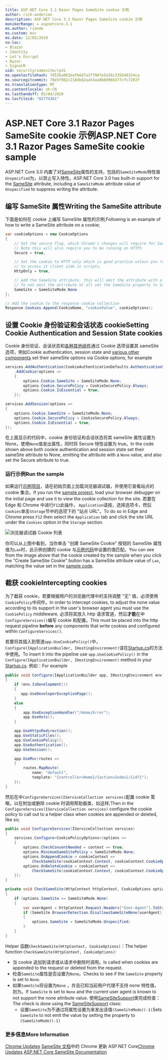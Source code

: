 ```yaml
---
title: ASP.NET Core 3.1 Razor Pages SameSite cookie 示例
author: rick-anderson
description: ASP.NET Core 3.1 Razor Pages SameSite cookie 示例
monikerRange: = aspnetcore-3.1
ms.author: riande
ms.custom: mvc
ms.date: 12/03/2019
no-loc:
- Blazor
- Identity
- Let's Encrypt
- Razor
- SignalR
uid: security/samesite/rp31
ms.openlocfilehash: 7d52ba061bafb6d7a2ff96fe5e28c335b40324ca
ms.sourcegitcommit: 70e5f982c218db82aa54aa8b8d96b377cfc7283f
ms.translationtype: MT
ms.contentlocale: zh-CN
ms.lasthandoff: 05/04/2020
ms.locfileid: "82774361"
---
```

# <a name="aspnet-core-31-razor-pages-samesite-cookie-sample"></a><span data-ttu-id="9b15c-103">ASP.NET Core 3.1 Razor Pages SameSite cookie 示例</span><span class="sxs-lookup"><span data-stu-id="9b15c-103">ASP.NET Core 3.1 Razor Pages SameSite cookie sample</span></span>

<span data-ttu-id="9b15c-104">ASP.NET Core 3.0 内置了对[SameSite](https://www.owasp.org/index.php/SameSite)属性的支持，包括的`SameSiteMode`特性值`Unspecified`为，以禁止写入特性。</span><span class="sxs-lookup"><span data-stu-id="9b15c-104">ASP.NET Core 3.0 has built-in support for the [SameSite](https://www.owasp.org/index.php/SameSite) attribute, including a `SameSiteMode` attribute value of `Unspecified` to suppress writing the attribute.</span></span>

## <a name="writing-the-samesite-attribute"></a><a name="sampleCode"></a><span data-ttu-id="9b15c-105">编写 SameSite 属性</span><span class="sxs-lookup"><span data-stu-id="9b15c-105">Writing the SameSite attribute</span></span>

<span data-ttu-id="9b15c-106">下面是如何在 cookie 上编写 SameSite 属性的示例;</span><span class="sxs-lookup"><span data-stu-id="9b15c-106">Following is an example of how to write a SameSite attribute on a cookie;</span></span>

```c#
var cookieOptions = new CookieOptions
{
    // Set the secure flag, which Chrome's changes will require for SameSite none.
    // Note this will also require you to be running on HTTPS
    Secure = true,

    // Set the cookie to HTTP only which is good practice unless you really do need
    // to access it client side in scripts.
    HttpOnly = true,

    // Add the SameSite attribute, this will emit the attribute with a value of none.
    // To not emit the attribute at all set the SameSite property to SameSiteMode.Unspecified.
    SameSite = SameSiteMode.None
};

// Add the cookie to the response cookie collection
Response.Cookies.Append(CookieName, "cookieValue", cookieOptions);
```

## <a name="setting-cookie-authentication-and-session-state-cookies"></a><span data-ttu-id="9b15c-107">设置 Cookie 身份验证和会话状态 cookie</span><span class="sxs-lookup"><span data-stu-id="9b15c-107">Setting Cookie Authentication and Session State cookies</span></span>

<span data-ttu-id="9b15c-108">Cookie 身份验证、会话状态和[各种其他组件](https://docs.microsoft.com/aspnet/core/security/samesite?view=aspnetcore-3.0)通过 Cookie 选项设置其 sameSite 选项，例如</span><span class="sxs-lookup"><span data-stu-id="9b15c-108">Cookie authentication, session state and [various other components](https://docs.microsoft.com/aspnet/core/security/samesite?view=aspnetcore-3.0) set their sameSite options via Cookie options, for example</span></span>

```c#
services.AddAuthentication(CookieAuthenticationDefaults.AuthenticationScheme)
    .AddCookie(options =>
    {
        options.Cookie.SameSite = SameSiteMode.None;
        options.Cookie.SecurePolicy = CookieSecurePolicy.Always;
        options.Cookie.IsEssential = true;
    });

services.AddSession(options =>
{
    options.Cookie.SameSite = SameSiteMode.None;
    options.Cookie.SecurePolicy = CookieSecurePolicy.Always;
    options.Cookie.IsEssential = true;
});
```

<span data-ttu-id="9b15c-109">在上面显示的代码中，cookie 身份验证和会话状态将其 sameSite 属性设置为 None，使用`None`值发出属性，同时将 Secure 特性设置为 true。</span><span class="sxs-lookup"><span data-stu-id="9b15c-109">In the code shown above both cookie authentication and session state set their sameSite attribute to None, emitting the attribute with a `None` value, and also set the Secure attribute to true.</span></span>

### <a name="run-the-sample"></a><span data-ttu-id="9b15c-110">运行示例</span><span class="sxs-lookup"><span data-stu-id="9b15c-110">Run the sample</span></span>

<span data-ttu-id="9b15c-111">如果运行[示例项目](https://github.com/blowdart/AspNetSameSiteSamples/tree/master/AspNetCore31RazorPages)，请在初始页面上加载浏览器调试器，并使用它查看站点的 cookie 集合。</span><span class="sxs-lookup"><span data-stu-id="9b15c-111">If you run the [sample project](https://github.com/blowdart/AspNetSameSiteSamples/tree/master/AspNetCore31RazorPages), load your browser debugger on the initial page and use it to view the cookie collection for the site.</span></span> <span data-ttu-id="9b15c-112">若要在 Edge 和 Chrome 中进行`F12`此操作， `Application`请按，选择选项卡，然后`Cookies`单击`Storage`节中的选项下的 "站点 URL"。</span><span class="sxs-lookup"><span data-stu-id="9b15c-112">To do so in Edge and Chrome press `F12` then select the `Application` tab and click the site URL under the `Cookies` option in the `Storage` section.</span></span>

![浏览器调试器 Cookie 列表](BrowserDebugger.png)

<span data-ttu-id="9b15c-114">你可以从上图中看到，当你单击 "创建 SameSite Cookie" 按钮的 SameSite 属性值为`Lax`时，此示例创建的 cookie 与[示例代码](#sampleCode)中设置的值匹配。</span><span class="sxs-lookup"><span data-stu-id="9b15c-114">You can see from the image above that the cookie created by the sample when you click the "Create SameSite Cookie" button has a SameSite attribute value of `Lax`, matching the value set in the [sample code](#sampleCode).</span></span>

## <a name="intercepting-cookies"></a><a name="interception"></a><span data-ttu-id="9b15c-115">截获 cookie</span><span class="sxs-lookup"><span data-stu-id="9b15c-115">Intercepting cookies</span></span>

<span data-ttu-id="9b15c-116">为了截获 cookie，若要根据用户的浏览器代理中的支持调整 "无" 值，必须使用`CookiePolicy`中间件。</span><span class="sxs-lookup"><span data-stu-id="9b15c-116">In order to intercept cookies, to adjust the none value according to its support in the user's browser agent you must use the `CookiePolicy` middleware.</span></span> <span data-ttu-id="9b15c-117">必须将其放入 http 请求管道，然后**才能**在中`ConfigureServices()`编写 cookie 和配置。</span><span class="sxs-lookup"><span data-stu-id="9b15c-117">This must be placed into the http request pipeline **before** any components that write cookies and configured within `ConfigureServices()`.</span></span>

<span data-ttu-id="9b15c-118">若要将其插入到管道`app.UseCookiePolicy()`中， `Configure(IApplicationBuilder, IHostingEnvironment)`请在[Startup.cs](https://github.com/blowdart/AspNetSameSiteSamples/blob/master/AspNetCore21MVC/Startup.cs)的方法中使用。</span><span class="sxs-lookup"><span data-stu-id="9b15c-118">To insert it into the pipeline use `app.UseCookiePolicy()` in the `Configure(IApplicationBuilder, IHostingEnvironment)` method in your [Startup.cs](https://github.com/blowdart/AspNetSameSiteSamples/blob/master/AspNetCore21MVC/Startup.cs).</span></span> <span data-ttu-id="9b15c-119">例如：</span><span class="sxs-lookup"><span data-stu-id="9b15c-119">For example</span></span>

```c#
public void Configure(IApplicationBuilder app, IHostingEnvironment env)
{
    if (env.IsDevelopment())
    {
       app.UseDeveloperExceptionPage();
    }
    else
    {
        app.UseExceptionHandler("/Home/Error");
        app.UseHsts();
    }

    app.UseHttpsRedirection();
    app.UseStaticFiles();
    app.UseCookiePolicy();
    app.UseAuthentication();
    app.UseSession();

    app.UseMvc(routes =>
    {
        routes.MapRoute(
            name: "default",
            template: "{controller=Home}/{action=Index}/{id?}");
    });
}
```

<span data-ttu-id="9b15c-120">然后在中`ConfigureServices(IServiceCollection services)`配置 cookie 策略，以在附加或删除 cookie 时调用帮助器类，如这样;</span><span class="sxs-lookup"><span data-stu-id="9b15c-120">Then in the `ConfigureServices(IServiceCollection services)` configure the cookie policy to call out to a helper class when cookies are appended or deleted, like so;</span></span>

```c#
public void ConfigureServices(IServiceCollection services)
{
    services.Configure<CookiePolicyOptions>(options =>
    {
        options.CheckConsentNeeded = context => true;
        options.MinimumSameSitePolicy = SameSiteMode.None;
        options.OnAppendCookie = cookieContext =>
            CheckSameSite(cookieContext.Context, cookieContext.CookieOptions);
        options.OnDeleteCookie = cookieContext =>
            CheckSameSite(cookieContext.Context, cookieContext.CookieOptions);
    });
}

private void CheckSameSite(HttpContext httpContext, CookieOptions options)
{
    if (options.SameSite == SameSiteMode.None)
    {
        var userAgent = httpContext.Request.Headers["User-Agent"].ToString();
        if (SameSite.BrowserDetection.DisallowsSameSiteNone(userAgent))
        {
            options.SameSite = SameSiteMode.Unspecified;
        }
    }
}
```

<span data-ttu-id="9b15c-121">Helper 函数`CheckSameSite(HttpContext, CookieOptions)`：</span><span class="sxs-lookup"><span data-stu-id="9b15c-121">The helper function `CheckSameSite(HttpContext, CookieOptions)`:</span></span>

* <span data-ttu-id="9b15c-122">当 cookie 追加到请求或从请求中删除时调用。</span><span class="sxs-lookup"><span data-stu-id="9b15c-122">Is called when cookies are appended to the request or deleted from the request.</span></span>
* <span data-ttu-id="9b15c-123">检查`SameSite`属性是否设置为`None`。</span><span class="sxs-lookup"><span data-stu-id="9b15c-123">Checks to see if the `SameSite` property is set to `None`.</span></span>
* <span data-ttu-id="9b15c-124">如果`SameSite`将设置为`None` ，并且已知当前用户代理不支持 none 特性值，则为。</span><span class="sxs-lookup"><span data-stu-id="9b15c-124">If `SameSite` is set to `None` and the current user agent is known to not support the none attribute value.</span></span> <span data-ttu-id="9b15c-125">使用[SameSiteSupport](https://github.com/dotnet/AspNetCore.Docs/tree/master/aspnetcore/security/samesite/sample/snippets/SameSiteSupport.cs)类完成检查：</span><span class="sxs-lookup"><span data-stu-id="9b15c-125">The check is done using the [SameSiteSupport](https://github.com/dotnet/AspNetCore.Docs/tree/master/aspnetcore/security/samesite/sample/snippets/SameSiteSupport.cs) class:</span></span>
  * <span data-ttu-id="9b15c-126">设置`SameSite`为不通过将属性设置为来发出该值`(SameSiteMode)(-1)`</span><span class="sxs-lookup"><span data-stu-id="9b15c-126">Sets `SameSite` to not emit the value by setting the property to `(SameSiteMode)(-1)`</span></span>

### <a name="more-information"></a><span data-ttu-id="9b15c-127">更多信息</span><span class="sxs-lookup"><span data-stu-id="9b15c-127">More Information</span></span>
 
<span data-ttu-id="9b15c-128">[Chrome Updates](https://www.chromium.org/updates/same-site)
[SameSite 文档](xref:security/samesite)中的 Chrome 更新 ASP.NET Core</span><span class="sxs-lookup"><span data-stu-id="9b15c-128">[Chrome Updates](https://www.chromium.org/updates/same-site)
[ASP.NET Core SameSite Documentation](xref:security/samesite)</span></span>